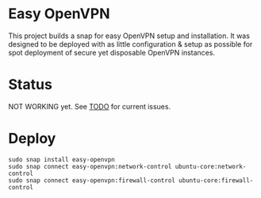 # Easy OpenVPN

This project builds a snap for easy OpenVPN setup and installation. It was
designed to be deployed with as little configuration & setup as possible for
spot deployment of secure yet disposable OpenVPN instances.

# Status

NOT WORKING yet. See [TODO](TODO.md) for current issues.

# Deploy

    sudo snap install easy-openvpn
    sudo snap connect easy-openvpn:network-control ubuntu-core:network-control
    sudo snap connect easy-openvpn:firewall-control ubuntu-core:firewall-control
